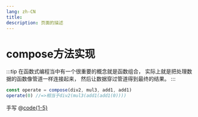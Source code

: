 ```yaml
---
lang: zh-CN
title: 
description: 页面的描述
---
```

# compose方法实现

:::tip
在函数式编程当中有一个很重要的概念就是函数组合， 实际上就是把处理数据的函数像管道一样连接起来， 然后让数据穿过管道得到最终的结果。
:::

```js
const operate = compose(div2, mul3, add1, add1)
operate(0) //=>相当于div2(mul3(add1(add1(0)))) 
```

手写
@[code{1-5}](./code/compose.js)
